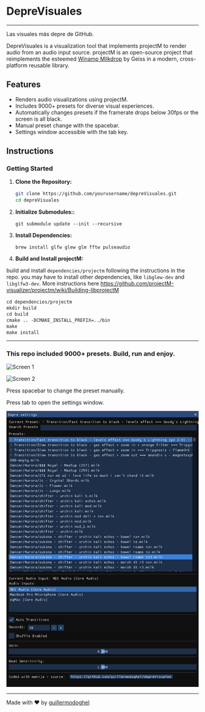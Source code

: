 # DepreVisuales

---

Las visuales más depre de GitHub.

DepreVisuales is a visualization tool that implements projectM to render audio from an audio input source.
projectM is an open-source project that reimplements the
esteemed [Winamp Milkdrop](https://en.wikipedia.org/wiki/MilkDrop) by Geiss in a modern, cross-platform reusable
library.

## Features

- Renders audio visualizations using projectM.
- Includes 9000+ presets for diverse visual experiences.
- Automatically changes presets if the framerate drops below 30fps or the screen is all black.
- Manual preset change with the spacebar.
- Settings window accessible with the tab key.

## Instructions

### Getting Started

1. **Clone the Repository:**

   ```sh
   git clone https://github.com/yourusername/depreVisuales.git
   cd depreVisuales
   ```


2. **Initialize Submodules::**

   ```
   git submodule update --init --recursive
   ```

3. **Install Dependencies:**

    ```
    brew install glfw glew glm fftw pulseaudio
    ```


4. **Build and Install projectM:**

build and install `dependencies/projectm` following the instructions in the repo. you may have to install other
dependencies, like `libglew-dev` and `libglfw3-dev`.
More instructions here https://github.com/projectM-visualizer/projectm/wiki/Building-libprojectM

   ```
   cd dependencies/projectm
   mkdir build
   cd build
   cmake .. -DCMAKE_INSTALL_PREFIX=../bin
   make
   make install
   ```

---


### This repo included 9000+ presets. Build, run and enjoy.

![Screen 1](./docs/screen-1.png)

![Screen 2](./docs/screen-2.png)

Press spacebar to change the preset manually.

Press tab to open the settings window.

![Settings](./docs/settings.png)


---

Made with ❤️ by [guillermodoghel](https://doghel.com.ar/)

